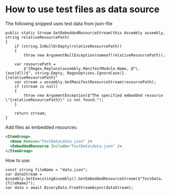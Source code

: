 # How to use test files as data source

The following snipped uses test data from json-file

```Csharp
public static Stream GetEmbeddedResourceStream(this Assembly assembly, string relativeResourcePath)
{
    if (string.IsNullOrEmpty(relativeResourcePath))
    {
        throw new ArgumentNullException(nameof(relativeResourcePath));
    
    var resourcePath =
        $"{Regex.Replace(assembly.ManifestModule.Name, @"\.(exe|dll)$", string.Empty, RegexOptions.IgnoreCase)}.{relativeResourcePath}"
    var stream = assembly.GetManifestResourceStream(resourcePath);
    if (stream is null)
    {
        throw new ArgumentException($"The specified embedded resource \"{relativeResourcePath}\" is not found.");
    }
    
    return stream;
}
```
Add files as embedded resources:
```xml
<ItemGroup>
  <None Remove="TestData\data.json" />
  <EmbeddedResource Include="TestData\data.json" />
</ItemGroup>
```

How to use:

``` Csharp
const string fileName = "data.json";
var dataStream = Assembly.GetExecutingAssembly().GetEmbeddedResourceStream($"TestData.{fileName}");
var data = await BinaryData.FromStreamAsync(dataStream);
```
